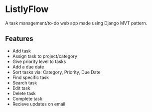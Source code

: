 
# ListlyFlow

A task management/to-do web app made using Django MVT pattern. 


## Features

- Add task
- Assign task to project/category
- Give priority level to tasks
- Add a due date
- Sort tasks via:
    Category,
    Priority,
    Due Date
- Find specific task
- Search task
- Edit task
- Delete task
- Complete task
- Recieve updates on email

